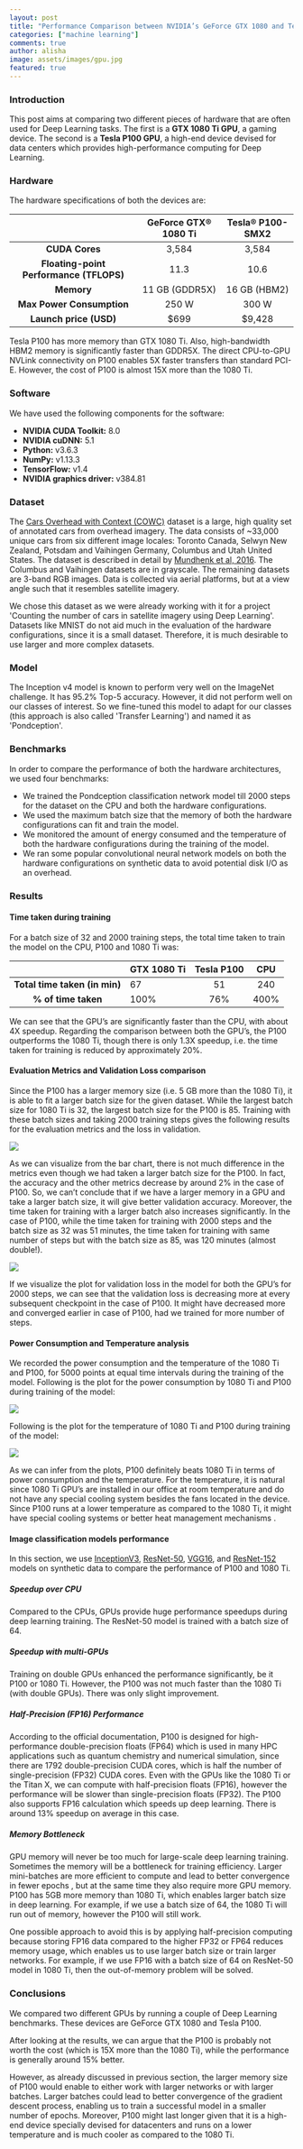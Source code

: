 ```yaml
---
layout: post
title: "Performance Comparison between NVIDIA’s GeForce GTX 1080 and Tesla P100 for Deep Learning"
categories: ["machine learning"]
comments: true
author: alisha
image: assets/images/gpu.jpg
featured: true
---
```


### Introduction

This post aims at comparing two different pieces of hardware that are often used for Deep Learning tasks. The first is a **GTX 1080 Ti GPU**, a gaming device. The second is a **Tesla P100 GPU**, a high-end device devised for data centers which provides high-performance computing for Deep Learning.


### Hardware

The hardware specifications of both the devices are:

|                                         | GeForce GTX® 1080 Ti | Tesla® P100-SMX2 |
| :-------------------------------------: | :------------------: | :--------------: |
|             **CUDA Cores**              |        3,584         |      3,584       |
| **Floating-point Performance (TFLOPS)** |         11.3         |       10.6       |
|               **Memory**                |    11 GB (GDDR5X)    |   16 GB (HBM2)   |
|        **Max Power Consumption**        |        250 W         |      300 W       |
|         **Launch price (USD)**          |         $699         |      $9,428      |



Tesla P100 has more memory than GTX 1080 Ti. Also, high-bandwidth HBM2 memory is significantly faster than GDDR5X. The direct CPU-to-GPU NVLink connectivity on P100 enables 5X faster transfers than standard PCI-E.
However, the cost of P100 is almost 15X more than the 1080 Ti.


### Software

We have used the following components for the software:
- **NVIDIA CUDA Toolkit:** 8.0
- **NVIDIA cuDNN:** 5.1
- **Python:** v3.6.3
- **NumPy:** v1.13.3
- **TensorFlow:** v1.4
- **NVIDIA graphics driver:** v384.81


### Dataset

The [Cars Overhead with Context (COWC)](gdo-datasci.ucllnl.org/cowc/) dataset is a large, high quality set of annotated cars from overhead imagery. The data consists of ~33,000 unique cars from six different image locales: Toronto Canada, Selwyn New Zealand, Potsdam and Vaihingen Germany, Columbus and Utah United States. The dataset is described in detail by [Mundhenk et al, 2016](https://gdo-datasci.ucllnl.org/cowc/mundhenk_et_al_eccv_2016.pdf). The Columbus and Vaihingen datasets are in grayscale. The remaining datasets are 3-band RGB images. Data is collected via aerial platforms, but at a view angle such that it resembles satellite imagery.

We chose this dataset as we were already working with it for a project 'Counting the number of cars in satellite imagery using Deep Learning'. Datasets like MNIST do not aid much in the evaluation of the hardware configurations, since it is a small dataset. Therefore, it is much desirable to use larger and more complex datasets.


### Model

The Inception v4 model is known to perform very well on the ImageNet challenge. It has 95.2% Top-5 accuracy.
However, it did not perform well on our classes of interest. So we fine-tuned this model to adapt for our classes (this approach is also called 'Transfer Learning') and named it as 'Pondception'.


### Benchmarks

In order to compare the performance of both the hardware architectures, we used four benchmarks:

- We trained the Pondception classification network model till 2000 steps for the dataset on the CPU and both the hardware configurations.
- We used the maximum batch size that the memory of both the hardware configurations can fit and train the model.
- We monitored the amount of energy consumed and the temperature of both the hardware configurations during the training of the model.
- We ran some popular convolutional neural network models on both the hardware configurations on synthetic data to avoid potential disk I/O as an overhead.


### Results

#### Time taken during training

For a batch size of 32 and 2000 training steps, the total time taken to train the model on the CPU, P100 and 1080 Ti was:

|                               | **GTX 1080 Ti** | **Tesla P100** | **CPU** |
| :---------------------------: | :-------------- | :------------: | :-----: |
| **Total time taken (in min)** | 67              |       51       |   240   |
|      **% of time taken**      | 100%            |      76%       |  400%   |

We can see that the GPU’s are significantly faster than the CPU, with about 4X speedup. Regarding the comparison between both the GPU’s, the P100 outperforms the 1080 Ti, though there is only 1.3X speedup, i.e. the time taken for training is reduced by approximately 20%.

#### Evaluation Metrics and Validation Loss comparison

Since the P100 has a larger memory size (i.e. 5 GB more than the 1080 Ti), it is able to fit a larger batch size for the given dataset. While the largest batch size for 1080 Ti is 32, the largest batch size for the P100 is 85. Training with these batch sizes and taking 2000 training steps gives the following results for the evaluation metrics and the loss in validation.

![](https://s3-eu-west-1.amazonaws.com/satellite-data/Screenshot+from+2017-12-15+09-55-28.png)

As we can visualize from the bar chart, there is not much difference in the metrics even though we had taken a larger batch size for the P100. In fact, the accuracy and the other metrics decrease by around 2% in the case of P100. So, we can’t conclude that if we have a larger memory in a GPU and take a larger batch size, it will give better validation accuracy. Moreover, the time taken for training with a larger batch also increases significantly. In the case of P100, while the time taken for training with 2000 steps and the batch size as 32 was 51 minutes, the time taken for training with same number of steps but with the batch size as 85, was 120 minutes (almost double!).

![](https://s3-eu-west-1.amazonaws.com/satellite-data/Screenshot+from+2017-12-15+10-00-00.png)

If we visualize the plot for validation loss in the model for both the GPU’s for 2000 steps, we can see that the validation loss is decreasing more at every subsequent checkpoint in the case of P100. It might have decreased more and converged earlier in case of P100, had we trained for more number of steps.

#### Power Consumption and Temperature analysis

We recorded the power consumption and the temperature of the 1080 Ti and P100, for 5000 points at equal time intervals during the training of the model. Following is the plot for the power consumption by 1080 Ti and P100 during training of the model:

![](https://ws3.sinaimg.cn/large/006tNc79gy1fmn5cohs4rj312k0lcjsu.jpg)

Following is the plot for the temperature of 1080 Ti and P100 during training of the model:

![](https://s3-eu-west-1.amazonaws.com/satellite-data/Screenshot+from+2017-12-15+09-49-37.png)



As we can infer from the plots, P100 definitely beats 1080 Ti in terms of power consumption and the temperature. For the temperature, it is natural since 1080 Ti GPU’s are installed in our office at room temperature and do not have any special cooling system besides the fans located in the device. Since P100 runs at a lower temperature as compared to the 1080 Ti, it might have special cooling systems or better heat management mechanisms .

#### Image classification models performance

In this section, we use [InceptionV3](https://arxiv.org/abs/1512.00567),  [ResNet-50](https://arxiv.org/abs/1512.03385),  [VGG16](https://arxiv.org/abs/1409.1556), and [ResNet-152](https://arxiv.org/abs/1512.03385) models on synthetic data to compare the performance of P100 and 1080 Ti.

##### Speedup over CPU

Compared to the CPUs, GPUs provide huge performance speedups during deep learning training. The ResNet-50 model is trained with a batch size of 64.

##### Speedup with multi-GPUs

Training on double GPUs enhanced the performance significantly, be it P100 or 1080 Ti. However, the P100 was not much faster than the 1080 Ti (with double GPUs). There was only slight improvement.

##### Half-Precision (FP16) Performance

According to the official documentation, P100 is designed for high-performance double-precision floats (FP64) which is used in many HPC applications such as quantum chemistry and numerical simulation, since there are 1792 double-precision CUDA cores, which is half the number of single-precision (FP32) CUDA cores. Even with the GPUs like the 1080 Ti or the Titan X, we can compute with half-precision floats (FP16), however the performance will be slower than single-precision floats (FP32). The P100 also supports FP16 calculation which speeds up deep learning.
There is around 13% speedup on average in this case.

##### Memory Bottleneck

GPU memory will never be too much for large-scale deep learning training. Sometimes the memory will be a bottleneck for training efficiency. Larger mini-batches are more efficient to compute and lead to better convergence in fewer epochs , but at the same time they also require more GPU memory.
P100 has 5GB more memory than 1080 Ti, which enables larger batch size in deep learning. For example, if we use a batch size of 64, the 1080 Ti will run out of memory, however the P100 will still work.

One possible approach to avoid this is by applying half-precision computing because storing FP16 data compared to the higher FP32 or FP64 reduces memory usage, which enables us to use larger batch size or train larger networks. For example, if we use FP16 with a batch size of 64 on ResNet-50 model in 1080 Ti, then the out-of-memory problem will be solved.

### Conclusions

We compared two different GPUs by running a couple of Deep Learning benchmarks. These devices are GeForce GTX 1080 and Tesla P100.

After looking at the results, we can argue that the P100 is probably not worth the cost (which is 15X more than the 1080 Ti), while the performance is generally around 15% better.

However, as already discussed in previous section, the larger memory size of P100 would enable to either work with larger networks or with larger batches. Larger batches could lead to better convergence of the gradient descent process, enabling us to train a successful model in a smaller number of epochs. Moreover, P100 might last longer given that it is a high-end device specially devised for datacenters and runs on a lower temperature and is much cooler as compared to the 1080 Ti.

